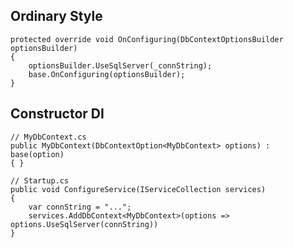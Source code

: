 ## Ordinary Style
    protected override void OnConfiguring(DbContextOptionsBuilder optionsBuilder)
    {
        optionsBuilder.UseSqlServer(_connString);
        base.OnConfiguring(optionsBuilder);
    }


## Constructor DI
    // MyDbContext.cs 
    public MyDbContext(DbContextOption<MyDbContext> options) : base(option)
    { }

    // Startup.cs
    public void ConfigureService(IServiceCollection services)
    {
        var connString = "...";
        services.AddDbContext<MyDbContext>(options => options.UseSqlServer(connString))
    }